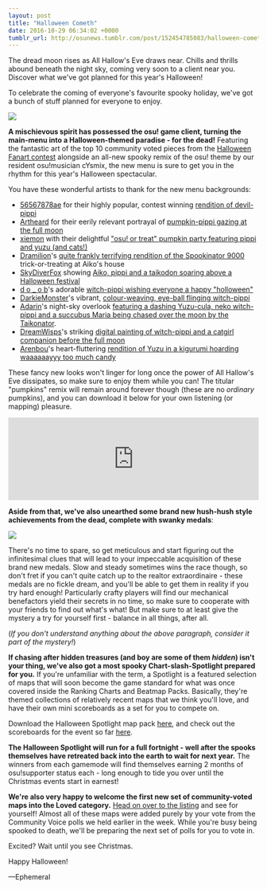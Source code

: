 ```yaml
---
layout: post
title: "Halloween Cometh"
date: 2016-10-29 06:34:02 +0000
tumblr_url: http://osunews.tumblr.com/post/152454785083/halloween-cometh
---
```


The dread moon rises as All Hallow's Eve draws near. Chills and thrills abound beneath the night sky, coming very soon to a client near you. Discover what we've got planned for this year's Halloween!

To celebrate the coming of everyone's favourite spooky holiday, we've got a bunch of stuff planned for everyone to enjoy.

![](https://puu.sh/rZkQL/13dfe2e551.png)

**A mischievous spirit has possessed the osu! game client, turning the main-menu into a Halloween-themed paradise - for the dead!** Featuring the fantastic art of the top 10 community voted pieces from the [Halloween Fanart contest](https://osu.ppy.sh/community/contests/5) alongside an all-new spooky remix of the osu! theme by our resident osu!musician cYsmix, the new menu is sure to get you in the rhythm for this year's Halloween spectacular.

You have these wonderful artists to thank for the new menu backgrounds:

- [56567878ae](https://osu.ppy.sh/users/56567878ae) for their highly popular, contest winning [rendition of devil-pippi](https://puu.sh/rZkG2/1532a91023.jpg)
- [Artheard](https://osu.ppy.sh/users/Artheard) for their eerily relevant portrayal of [pumpkin-pippi gazing at the full moon](https://puu.sh/rZkGd/6fc6612403.jpg)
- [xiemon](https://osu.ppy.sh/users/xiemon) with their delightful ["osu! or treat" pumpkin party featuring pippi and yuzu (and cats!)](https://puu.sh/rZkG6/0c238598bd.jpg)
- [Dramilion](https://osu.ppy.sh/users/Dramilion)'s [quite frankly terrifying rendition of the Spookinator 9000](https://puu.sh/rZkG4/00c41caea6.jpg) trick-or-treating at Aiko's house
- [SkyDiverFox](https://osu.ppy.sh/users/SkyDiverFox) showing [Aiko, pippi and a taikodon soaring above a Halloween festival](https://puu.sh/rZkFU/6182192764.jpg)
- [d o _ o b](https://osu.ppy.sh/users/5402247)'s adorable [witch-pippi wishing everyone a happy "holloween"](https://puu.sh/rZkFR/b72f79fe47.jpg)
- [DarkieMonster](https://osu.ppy.sh/users/DarkieMonster)'s vibrant, [colour-weaving, eye-ball flinging witch-pippi](https://puu.sh/rZkFT/ee1e7da052.jpg)
- [Adarin](https://osu.ppy.sh/users/Adarin)'s night-sky overlook [featuring a dashing Yuzu-cula, neko witch-pippi and a succubus Maria being chased over the moon by the Taikonator](https://puu.sh/rZkFY/114aa28463.jpg).
- [DreamWisps](https://osu.ppy.sh/users/DreamWisps)'s striking [digital painting of witch-pippi and a catgirl companion before the full moon](https://puu.sh/rZkFW/e9bd9c587f.jpg)
- [Arenbou](https://osu.ppy.sh/users/Arenbou)'s heart-fluttering [rendition of Yuzu in a kigurumi hoarding waaaaaayyy too much candy](https://puu.sh/rZkGc/9c4ede43b4.jpg)

These fancy new looks won't linger for long once the power of All Hallow's Eve dissipates, so make sure to enjoy them while you can! The titular "pumpkins" remix will remain around forever though (these are no *ordinary* pumpkins), and you can download it below for your own listening (or mapping) pleasure.

<iframe width="100%" height="166" scrolling="no" frameborder="no" src="https://w.soundcloud.com/player/?url=https%3A//api.soundcloud.com/tracks/290399901&color=ff5500&auto_play=false&hide_related=false&show_comments=true&show_user=true&show_reposts=false"></iframe>

**Aside from that, we've also unearthed some brand new hush-hush style achievements from the dead, complete with swanky medals**:

![](https://puu.sh/rYFY5/4653b8ec95.png)

There's no time to spare, so get meticulous and start figuring out the infinitesimal clues that will lead to your impeccable acquisition of these brand new medals. Slow and steady sometimes wins the race though, so don't fret if you can't quite catch up to the realtor extraordinaire - these medals are no fickle dream, and you'll be able to get them in reality if you try hard enough! Particularly crafty players will find our mechanical benefactors yield their secrets in no time, so make sure to cooperate with your friends to find out what's what! But make sure to at least give the mystery a try for yourself first - balance in all things, after all.

(*If you don't understand anything about the above paragraph, consider it part of the mystery!*)

**If chasing after hidden treasures (and boy are some of them *hidden*) isn't your thing, we've also got a most spooky Chart-slash-Spotlight prepared for you.** If you're unfamiliar with the term, a Spotlight is a featured selection of maps that will soon become the game standard for what was once covered inside the Ranking Charts and Beatmap Packs. Basically, they're themed collections of relatively recent maps that we think you'll love, and have their own mini scoreboards as a set for you to compete on.

Download the Halloween Spotlight map pack [here](https://puu.sh/rYzoS/3ccb9ea263.zip), and check out the scoreboards for the event so far [here](https://osu.ppy.sh/p/chart?ch=HALLO2016).

**The Halloween Spotlight will run for a full fortnight - well after the spooks themselves have retreated back into the earth to wait for next year.** The winners from each gamemode will find themselves earning 2 months of osu!supporter status each - long enough to tide you over until the Christmas events start in earnest!

**We're also very happy to welcome the first new set of community-voted maps into the Loved category.** [Head on over to the listing](https://osu.ppy.sh/beatmapsets?s=loved) and see for yourself! Almost all of these maps were added purely by your vote from the Community Voice polls we held earlier in the week. While you're busy being spooked to death, we'll be preparing the next set of polls for you to vote in.

Excited? Wait until you see Christmas.

Happy Halloween!

—Ephemeral
